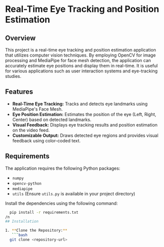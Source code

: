 # Real-Time Eye Tracking and Position Estimation

## Overview

This project is a real-time eye tracking and position estimation application that utilizes computer vision techniques. By employing OpenCV for image processing and MediaPipe for face mesh detection, the application can accurately estimate eye positions and display them in real-time. It is useful for various applications such as user interaction systems and eye-tracking studies.

## Features

- **Real-Time Eye Tracking:** Tracks and detects eye landmarks using MediaPipe's Face Mesh.
- **Eye Position Estimation:** Estimates the position of the eye (Left, Right, Center) based on detected landmarks.
- **Visual Feedback:** Displays eye tracking results and position estimation on the video feed.
- **Customizable Output:** Draws detected eye regions and provides visual feedback using color-coded text.

## Requirements

The application requires the following Python packages:

- `numpy`
- `opencv-python`
- `mediapipe`
- `utils` (Ensure `utils.py` is available in your project directory)

Install the dependencies using the following command:
```bash
  pip install -r requirements.txt
/n
## Installation

1. **Clone the Repository:**
   ```bash
  git clone <repository-url>



